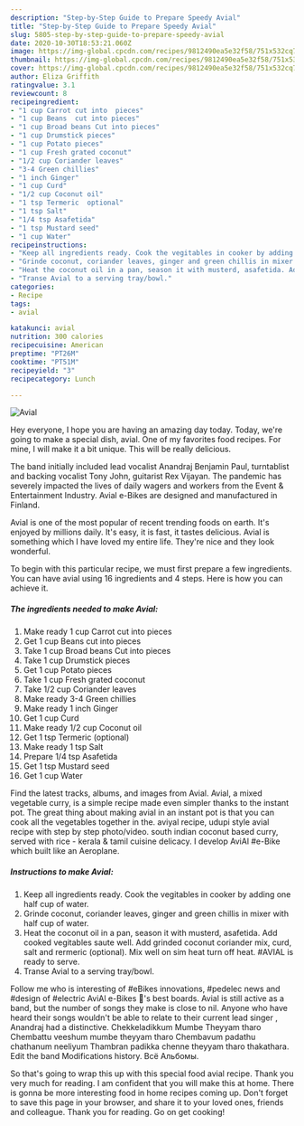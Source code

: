 ```yaml
---
description: "Step-by-Step Guide to Prepare Speedy Avial"
title: "Step-by-Step Guide to Prepare Speedy Avial"
slug: 5805-step-by-step-guide-to-prepare-speedy-avial
date: 2020-10-30T18:53:21.060Z
image: https://img-global.cpcdn.com/recipes/9812490ea5e32f58/751x532cq70/avial-recipe-main-photo.jpg
thumbnail: https://img-global.cpcdn.com/recipes/9812490ea5e32f58/751x532cq70/avial-recipe-main-photo.jpg
cover: https://img-global.cpcdn.com/recipes/9812490ea5e32f58/751x532cq70/avial-recipe-main-photo.jpg
author: Eliza Griffith
ratingvalue: 3.1
reviewcount: 8
recipeingredient:
- "1 cup Carrot cut into  pieces"
- "1 cup Beans  cut into pieces"
- "1 cup Broad beans Cut into pieces"
- "1 cup Drumstick pieces"
- "1 cup Potato pieces"
- "1 cup Fresh grated coconut"
- "1/2 cup Coriander leaves"
- "3-4 Green chillies"
- "1 inch Ginger"
- "1 cup Curd"
- "1/2 cup Coconut oil"
- "1 tsp Termeric  optional"
- "1 tsp Salt"
- "1/4 tsp Asafetida"
- "1 tsp Mustard seed"
- "1 cup Water"
recipeinstructions:
- "Keep all ingredients ready. Cook the vegitables in cooker by adding one half cup of water."
- "Grinde coconut, coriander leaves, ginger and green chillis in mixer with half cup of water."
- "Heat the coconut oil in a pan, season it with musterd, asafetida. Add cooked vegitables saute well. Add grinded coconut coriander mix, curd, salt and rermeric (optional). Mix well on sim heat turn off heat. #AVIAL is ready to serve."
- "Transe Avial to a serving tray/bowl."
categories:
- Recipe
tags:
- avial

katakunci: avial 
nutrition: 300 calories
recipecuisine: American
preptime: "PT26M"
cooktime: "PT51M"
recipeyield: "3"
recipecategory: Lunch

---
```



![Avial](https://img-global.cpcdn.com/recipes/9812490ea5e32f58/751x532cq70/avial-recipe-main-photo.jpg)

Hey everyone, I hope you are having an amazing day today. Today, we're going to make a special dish, avial. One of my favorites food recipes. For mine, I will make it a bit unique. This will be really delicious.

The band initially included lead vocalist Anandraj Benjamin Paul, turntablist and backing vocalist Tony John, guitarist Rex Vijayan. The pandemic has severely impacted the lives of daily wagers and workers from the Event &amp; Entertainment Industry. Avial e-Bikes are designed and manufactured in Finland.

Avial is one of the most popular of recent trending foods on earth. It's enjoyed by millions daily. It's easy, it is fast, it tastes delicious. Avial is something which I have loved my entire life. They're nice and they look wonderful.


To begin with this particular recipe, we must first prepare a few ingredients. You can have avial using 16 ingredients and 4 steps. Here is how you can achieve it.

<!--inarticleads1-->

##### The ingredients needed to make Avial:

1. Make ready 1 cup Carrot cut into  pieces
1. Get 1 cup Beans  cut into pieces
1. Take 1 cup Broad beans Cut into pieces
1. Take 1 cup Drumstick pieces
1. Get 1 cup Potato pieces
1. Take 1 cup Fresh grated coconut
1. Take 1/2 cup Coriander leaves
1. Make ready 3-4 Green chillies
1. Make ready 1 inch Ginger
1. Get 1 cup Curd
1. Make ready 1/2 cup Coconut oil
1. Get 1 tsp Termeric  (optional)
1. Make ready 1 tsp Salt
1. Prepare 1/4 tsp Asafetida
1. Get 1 tsp Mustard seed
1. Get 1 cup Water


Find the latest tracks, albums, and images from Avial. Avial, a mixed vegetable curry, is a simple recipe made even simpler thanks to the instant pot. The great thing about making avial in an instant pot is that you can cook all the vegetables together in the. aviyal recipe, udupi style avial recipe with step by step photo/video. south indian coconut based curry, served with rice - kerala &amp; tamil cuisine delicacy. I develop AviAl #e-Bike which built like an Aeroplane. 

<!--inarticleads2-->

##### Instructions to make Avial:

1. Keep all ingredients ready. Cook the vegitables in cooker by adding one half cup of water.
1. Grinde coconut, coriander leaves, ginger and green chillis in mixer with half cup of water.
1. Heat the coconut oil in a pan, season it with musterd, asafetida. Add cooked vegitables saute well. Add grinded coconut coriander mix, curd, salt and rermeric (optional). Mix well on sim heat turn off heat. #AVIAL is ready to serve.
1. Transe Avial to a serving tray/bowl.


Follow me who is interesting of #eBikes innovations, #pedelec news and #design of #electric AviAl e-Bikes 🚴&#39;s best boards. Avial is still active as a band, but the number of songs they make is close to nil. Anyone who have heard their songs wouldn&#39;t be able to relate to their current lead singer , Anandraj had a distinctive. Chekkeladikkum Mumbe Theyyam tharo Chembattu veeshum mumbe theyyam tharo Chembavum padathu chathanum neeliyum Thambran padikka chenne theyyam tharo thakathara. Edit the band Modifications history. Всё Альбомы. 

So that's going to wrap this up with this special food avial recipe. Thank you very much for reading. I am confident that you will make this at home. There is gonna be more interesting food in home recipes coming up. Don't forget to save this page in your browser, and share it to your loved ones, friends and colleague. Thank you for reading. Go on get cooking!
